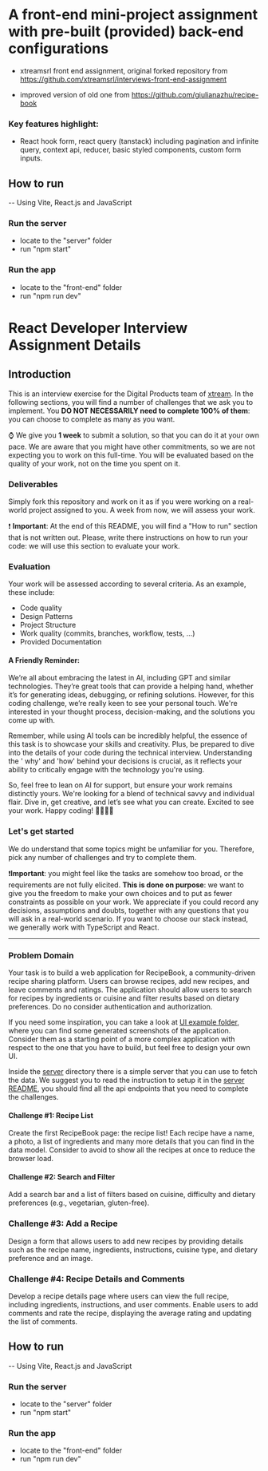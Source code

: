 # A front-end mini-project assignment with pre-built (provided) back-end configurations

- xtreamsrl front end assignment, original forked repository from https://github.com/xtreamsrl/interviews-front-end-assignment

- improved version of old one from https://github.com/giulianazhu/recipe-book

### Key features highlight:

- React hook form, react query (tanstack) including pagination and infinite query, context api, reducer, basic styled components, custom form inputs.

## How to run

-- Using Vite, React.js and JavaScript

### Run the server

- locate to the "server" folder
- run "npm start"

### Run the app

- locate to the "front-end" folder
- run "npm run dev"

# React Developer Interview Assignment Details

## Introduction

This is an interview exercise for the Digital Products team of [xtream](https://www.linkedin.com/company/xtream-srl). In
the following sections, you will find a number of challenges that we ask you to implement. You **DO NOT NECESSARILY need
to complete 100% of them**: you can choose to complete as many as you want.

:watch: We give you **1 week** to submit a solution, so that you can do it at your own pace. We are aware that you might
have other commitments, so we are not expecting you to work on this full-time. You will be evaluated based on the
quality of your work, not on the time you spent on it.

### Deliverables

Simply fork this repository and work on it as if you were working on a real-world project assigned to you. A week from
now, we will assess your work.

:heavy_exclamation_mark: **Important**: At the end of this README, you will find a "How to run" section that is not
written out. Please, write there instructions on how to run your code: we will use this section to evaluate your work.

### Evaluation

Your work will be assessed according to several criteria. As an example, these include:

- Code quality
- Design Patterns
- Project Structure
- Work quality (commits, branches, workflow, tests, ...)
- Provided Documentation

#### A Friendly Reminder:

We’re all about embracing the latest in AI, including GPT and similar technologies. They’re great tools that can provide
a helping hand, whether it’s for generating ideas, debugging, or refining solutions. However, for this coding challenge,
we’re really keen to see your personal touch. We're interested in your thought process, decision-making, and the
solutions you come up with.

Remember, while using AI tools can be incredibly helpful, the essence of this task is to showcase your skills and
creativity. Plus, be prepared to dive into the details of your code during the technical interview. Understanding the '
why' and 'how' behind your decisions is crucial, as it reflects your ability to critically engage with the technology
you're using.

So, feel free to lean on AI for support, but ensure your work remains distinctly yours. We're looking for a blend of
technical savvy and individual flair. Dive in, get creative, and let’s see what you can create. Excited to see your
work. Happy coding! 🚀💼👩‍💻

### Let's get started

We do understand that some topics might be unfamiliar for you. Therefore, pick any number of challenges and try to
complete them.

:heavy_exclamation_mark:**Important**: you might feel like the tasks are somehow too broad, or the requirements are not
fully elicited. **This is done on purpose**: we want to give you the freedom to make your own choices and to put as
fewer constraints as possible on your work. We appreciate if you could record any decisions, assumptions and doubts,
together with any questions that you will ask in a real-world scenario. If you want to choose our stack instead, we
generally work with TypeScript and React.

---

### Problem Domain

Your task is to build a web application for RecipeBook, a community-driven recipe sharing platform. Users can browse
recipes, add new recipes, and leave comments and ratings. The application should allow users to search for recipes by
ingredients or cuisine and filter results based on dietary preferences. Do no consider authentication and authorization.

If you need some inspiration, you can take a look at [UI example folder](./ui-examples), where you can find some
generated screenshots of the application. Consider them as a starting point of a more complex application with respect
to the one that you have to build, but feel free to design your own UI.

Inside the [server](./server) directory there is a simple server that you can use to fetch the data. We suggest you to
read the instruction to setup it in the [server README](./server/README.md), you should find all the api endpoints that
you need to complete the challenges.

#### Challenge #1: Recipe List

Create the first RecipeBook page: the recipe list! Each recipe have a name, a photo, a list of ingredients
and many more details that you can find in the data model. Consider to avoid to show all the recipes at once to reduce
the browser load.

#### Challenge #2: Search and Filter

Add a search bar and a list of filters based on cuisine, difficulty and dietary preferences (e.g., vegetarian, gluten-free).

### Challenge #3: Add a Recipe

Design a form that allows users to add new recipes by providing details such as the recipe name, ingredients,
instructions, cuisine type, and dietary preference and an image.

### Challenge #4: Recipe Details and Comments

Develop a recipe details page where users can view the full recipe, including ingredients, instructions, and user
comments. Enable users to add comments and rate the recipe, displaying the average rating and updating the list of
comments.

## How to run

-- Using Vite, React.js and JavaScript

### Run the server

- locate to the "server" folder
- run "npm start"

### Run the app

- locate to the "front-end" folder
- run "npm run dev"
